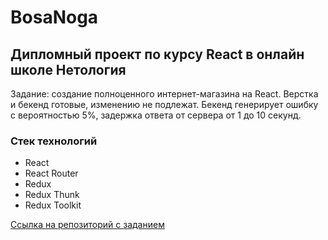# BosaNoga
## Дипломный проект по курсу React в онлайн школе Нетология
Задание: создание полноценного интернет-магазина на React. Верстка и бекенд готовые, изменению не подлежат.
Бекенд генерирует ошибку с вероятностью 5%, задержка ответа от сервера от 1 до 10 секунд.
### Стек технологий
* React
* React Router
* Redux
* Redux Thunk
* Redux Toolkit

[Ссылка на репозиторий с заданием](https://github.com/netology-code/ra16-diploma)
